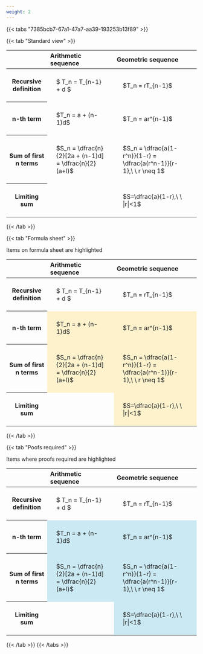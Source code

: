 ```yaml
---
weight: 2
---
```


{{< tabs "7385bcb7-67a1-47a7-aa39-193253b13f89" >}}

{{< tab "Standard view" >}}

<style type="text/css">
#T_409cf th.col_heading {
  text-align: left;
  font-size: 1em;
}
#T_409cf td {
  text-align: left;
  font-size: 1em;
  padding: 1.5em;
}
</style>
<table id="T_409cf">
  <thead>
    <tr>
      <th class="blank level0" >&nbsp;</th>
      <th id="T_409cf_level0_col0" class="col_heading level0 col0" >Arithmetic sequence</th>
      <th id="T_409cf_level0_col1" class="col_heading level0 col1" >Geometric sequence</th>
    </tr>
  </thead>
  <tbody>
    <tr>
      <th id="T_409cf_level0_row0" class="row_heading level0 row0" >Recursive definition</th>
      <td id="T_409cf_row0_col0" class="data row0 col0" >$ T_n = T_{n-1} + d $</td>
      <td id="T_409cf_row0_col1" class="data row0 col1" >$T_n = rT_{n-1}$</td>
    </tr>
    <tr>
      <th id="T_409cf_level0_row1" class="row_heading level0 row1" >n-th term</th>
      <td id="T_409cf_row1_col0" class="data row1 col0" >$T_n = a + (n-1)d$</td>
      <td id="T_409cf_row1_col1" class="data row1 col1" >$T_n = ar^{n-1}$</td>
    </tr>
    <tr>
      <th id="T_409cf_level0_row2" class="row_heading level0 row2" >Sum of first n terms</th>
      <td id="T_409cf_row2_col0" class="data row2 col0" >$S_n = \dfrac{n}{2}[2a + (n-1)d] = \dfrac{n}{2}(a+l)$</td>
      <td id="T_409cf_row2_col1" class="data row2 col1" >$S_n = \dfrac{a(1-r^n)}{1-r} = \dfrac{a(r^n-1)}{r-1},\ \  r \neq 1$</td>
    </tr>
    <tr>
      <th id="T_409cf_level0_row3" class="row_heading level0 row3" >Limiting sum</th>
      <td id="T_409cf_row3_col0" class="data row3 col0" ></td>
      <td id="T_409cf_row3_col1" class="data row3 col1" >$S=\dfrac{a}{1-r},\ \ |r|<1$</td>
    </tr>
  </tbody>
</table>
{{< /tab >}}

{{< tab "Formula sheet" >}}

Items on formula sheet are highlighted 
<br>
<style type="text/css">
#T_c07e6 th.col_heading {
  text-align: left;
  font-size: 1em;
}
#T_c07e6 td {
  text-align: left;
  font-size: 1em;
  padding: 1.5em;
}
#T_c07e6_row0_col0, #T_c07e6_row0_col1, #T_c07e6_row3_col0 {
  background-color: rgba(0,0,0,0);
}
#T_c07e6_row1_col0, #T_c07e6_row1_col1, #T_c07e6_row2_col0, #T_c07e6_row2_col1, #T_c07e6_row3_col1 {
  background-color: rgba(255,194,10, 0.2);
}
</style>
<table id="T_c07e6">
  <thead>
    <tr>
      <th class="blank level0" >&nbsp;</th>
      <th id="T_c07e6_level0_col0" class="col_heading level0 col0" >Arithmetic sequence</th>
      <th id="T_c07e6_level0_col1" class="col_heading level0 col1" >Geometric sequence</th>
    </tr>
  </thead>
  <tbody>
    <tr>
      <th id="T_c07e6_level0_row0" class="row_heading level0 row0" >Recursive definition</th>
      <td id="T_c07e6_row0_col0" class="data row0 col0" >$ T_n = T_{n-1} + d $</td>
      <td id="T_c07e6_row0_col1" class="data row0 col1" >$T_n = rT_{n-1}$</td>
    </tr>
    <tr>
      <th id="T_c07e6_level0_row1" class="row_heading level0 row1" >n-th term</th>
      <td id="T_c07e6_row1_col0" class="data row1 col0" >$T_n = a + (n-1)d$</td>
      <td id="T_c07e6_row1_col1" class="data row1 col1" >$T_n = ar^{n-1}$</td>
    </tr>
    <tr>
      <th id="T_c07e6_level0_row2" class="row_heading level0 row2" >Sum of first n terms</th>
      <td id="T_c07e6_row2_col0" class="data row2 col0" >$S_n = \dfrac{n}{2}[2a + (n-1)d] = \dfrac{n}{2}(a+l)$</td>
      <td id="T_c07e6_row2_col1" class="data row2 col1" >$S_n = \dfrac{a(1-r^n)}{1-r} = \dfrac{a(r^n-1)}{r-1},\ \  r \neq 1$</td>
    </tr>
    <tr>
      <th id="T_c07e6_level0_row3" class="row_heading level0 row3" >Limiting sum</th>
      <td id="T_c07e6_row3_col0" class="data row3 col0" ></td>
      <td id="T_c07e6_row3_col1" class="data row3 col1" >$S=\dfrac{a}{1-r},\ \ |r|<1$</td>
    </tr>
  </tbody>
</table>
{{< /tab >}}

{{< tab "Poofs required" >}}

Items where proofs required are highlighted 
<br>
<style type="text/css">
#T_e0757 th.col_heading {
  text-align: left;
  font-size: 1em;
}
#T_e0757 td {
  text-align: left;
  font-size: 1em;
  padding: 1.5em;
}
#T_e0757_row0_col0, #T_e0757_row0_col1, #T_e0757_row3_col0 {
  background-color: rgba(0,0,0,0);
}
#T_e0757_row1_col0, #T_e0757_row1_col1, #T_e0757_row2_col0, #T_e0757_row2_col1, #T_e0757_row3_col1 {
  background-color: rgba(0,150,200, 0.2);
}
</style>
<table id="T_e0757">
  <thead>
    <tr>
      <th class="blank level0" >&nbsp;</th>
      <th id="T_e0757_level0_col0" class="col_heading level0 col0" >Arithmetic sequence</th>
      <th id="T_e0757_level0_col1" class="col_heading level0 col1" >Geometric sequence</th>
    </tr>
  </thead>
  <tbody>
    <tr>
      <th id="T_e0757_level0_row0" class="row_heading level0 row0" >Recursive definition</th>
      <td id="T_e0757_row0_col0" class="data row0 col0" >$ T_n = T_{n-1} + d $</td>
      <td id="T_e0757_row0_col1" class="data row0 col1" >$T_n = rT_{n-1}$</td>
    </tr>
    <tr>
      <th id="T_e0757_level0_row1" class="row_heading level0 row1" >n-th term</th>
      <td id="T_e0757_row1_col0" class="data row1 col0" >$T_n = a + (n-1)d$</td>
      <td id="T_e0757_row1_col1" class="data row1 col1" >$T_n = ar^{n-1}$</td>
    </tr>
    <tr>
      <th id="T_e0757_level0_row2" class="row_heading level0 row2" >Sum of first n terms</th>
      <td id="T_e0757_row2_col0" class="data row2 col0" >$S_n = \dfrac{n}{2}[2a + (n-1)d] = \dfrac{n}{2}(a+l)$</td>
      <td id="T_e0757_row2_col1" class="data row2 col1" >$S_n = \dfrac{a(1-r^n)}{1-r} = \dfrac{a(r^n-1)}{r-1},\ \  r \neq 1$</td>
    </tr>
    <tr>
      <th id="T_e0757_level0_row3" class="row_heading level0 row3" >Limiting sum</th>
      <td id="T_e0757_row3_col0" class="data row3 col0" ></td>
      <td id="T_e0757_row3_col1" class="data row3 col1" >$S=\dfrac{a}{1-r},\ \ |r|<1$</td>
    </tr>
  </tbody>
</table>
{{< /tab >}}
{{< /tabs >}}